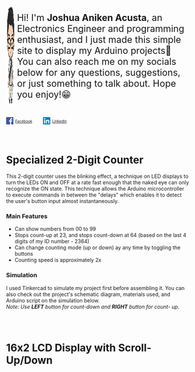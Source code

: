 ﻿<style>
.chibi-img {
    display: flex;
    justify-content: center;
    align-items: center }
.text1 {
    margin-left: 5px;
    margin-top: 0;
    font-size: 25px; }
.small-icon {
    display: flex;
    justify-content: left;
    align-items: center }
.text2 {
    margin-left: 5px;
    margin-top: 0px;
    font-size: 10px; 
    margin-right: 30px;}
</style>

<div class="chibi-img">
    <div class="image">
        <img src="Chibi Photo No BG.png" height="280" width="171">
    </div>
    <div class="text1">
        <p>Hi! I'm <strong>Joshua Aniken Acusta</strong>, an 
Electronics Engineer and programming enthusiast, and I just made this 
simple site to display my Arduino projects🙂 You can also reach me on my 
socials below for any questions, suggestions, or just something to talk 
about. Hope you enjoy!😁</p>
    </div>
</div>
<br>
<div class="small-icon">
    <div class="image">
        <img src="FB Logo No BG.png" height="20px">
    </div>
    <div class="text2">
        <p> <a href="https://www.facebook.com/joshuacusta/">Facebook</a></p>
    </div>
    <div class="image">
        <img src="LinkedIN Logo No BG.png" height="20px">
    </div>
    <div class="text2">
        <p> <a href="https://www.linkedin.com/in/joshua-aniken-acusta-225854167/">LinkedIn</a></p>
    </div>
</div>
<br><br>

# Specialized 2-Digit Counter

This 2-digit counter uses the blinking effect, a technique on LED displays 
to turn the LEDs ON and OFF at a rate fast enough that the naked eye can 
only recognize the ON state. This technique allows the Arduino 
microcontroller to execute commands in between the "delays" which enables 
it to detect the user's button input almost instantaneously.

### Main Features

- Can show numbers from 00 to 99
- Stops count-up at 23, and stops count-down at 64 (based on the last 4 
digits of my ID number - 2364)
- Can change counting mode (up or down) ay any time by toggling the
buttons
- Counting speed is approximately 2x

### Simulation

I used Tinkercad to simulate my project first before assembling it. You 
can also check out the project's schematic diagram, materials used, and 
Arduino script on the simulation below.  
*Note: Use **LEFT** button for count-down and **RIGHT** button for count-
up.*
<!--
<iframe width="1000" height="600" src="https://www.tinkercad.com/embed/1wnJTy0ySJD?editbtn=1" frameborder="20" marginwidth="0" marginheight="0" scrolling="no"></iframe>  
-->
<br>
<br>

# 16x2 LCD Display with Scroll-Up/Down
